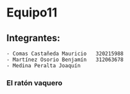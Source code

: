 # Equipo11
## Integrantes: 
    - Comas Castañeda Mauricio   320215988
    - Martínez Osorio Benjamín   312063678
    - Medina Peralta Joaquín

### El ratón vaquero
